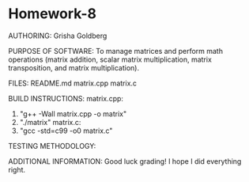 # Homework-8

AUTHORING: 
Grisha Goldberg

PURPOSE OF SOFTWARE: 
To manage matrices and perform math operations (matrix addition, scalar matrix multiplication, matrix transposition, and matrix multiplication).

FILES: 
README.md
matrix.cpp
matrix.c

BUILD INSTRUCTIONS:
matrix.cpp: 
1. "g++ -Wall matrix.cpp -o matrix"
2. "./matrix"
matrix.c:
1. "gcc -std=c99 -o0 matrix.c"

TESTING METHODOLOGY:

ADDITIONAL INFORMATION:
Good luck grading! I hope I did everything right.

